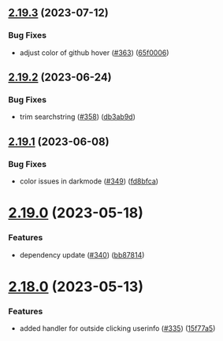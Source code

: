 ## [2.19.3](https://github.com/EddieHubCommunity/good-first-issue-finder/compare/v2.19.2...v2.19.3) (2023-07-12)


### Bug Fixes

* adjust color of github hover ([#363](https://github.com/EddieHubCommunity/good-first-issue-finder/issues/363)) ([65f0006](https://github.com/EddieHubCommunity/good-first-issue-finder/commit/65f0006a12a4f3e3a5d555ac7b5ddf8d500eb77d))



## [2.19.2](https://github.com/EddieHubCommunity/good-first-issue-finder/compare/v2.19.1...v2.19.2) (2023-06-24)


### Bug Fixes

* trim searchstring ([#358](https://github.com/EddieHubCommunity/good-first-issue-finder/issues/358)) ([db3ab9d](https://github.com/EddieHubCommunity/good-first-issue-finder/commit/db3ab9d607da5f5b56ca1d3a4f67d8748a3c7623))



## [2.19.1](https://github.com/EddieHubCommunity/good-first-issue-finder/compare/v2.19.0...v2.19.1) (2023-06-08)


### Bug Fixes

* color issues in darkmode ([#349](https://github.com/EddieHubCommunity/good-first-issue-finder/issues/349)) ([fd8bfca](https://github.com/EddieHubCommunity/good-first-issue-finder/commit/fd8bfca5ec4176495ced79ff19a92d3db39fa063))



# [2.19.0](https://github.com/EddieHubCommunity/good-first-issue-finder/compare/v2.18.0...v2.19.0) (2023-05-18)


### Features

* dependency update ([#340](https://github.com/EddieHubCommunity/good-first-issue-finder/issues/340)) ([bb87814](https://github.com/EddieHubCommunity/good-first-issue-finder/commit/bb87814cb9b745e44414174890c8bc69264954a5))



# [2.18.0](https://github.com/EddieHubCommunity/good-first-issue-finder/compare/v2.17.0...v2.18.0) (2023-05-13)


### Features

* added handler for outside clicking userinfo ([#335](https://github.com/EddieHubCommunity/good-first-issue-finder/issues/335)) ([15f77a5](https://github.com/EddieHubCommunity/good-first-issue-finder/commit/15f77a5d2a091e593b898ded919c65181d4ac08a))



